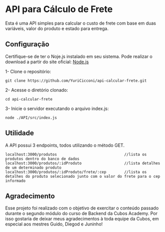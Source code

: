 # API para Cálculo de Frete
Esta é uma API simples para calcular o custo de frete com base em duas variáveis, valor do produto e estado para entrega.
## Configuração
Certifique-se de ter o Noje.js instalado em seu sistema. Pode realizar o download a partir do site oficial: [Node.js](https://nodejs.org/en)

1- Clone o repositório:
```
git clone https://github.com/YuriCicconi/api-calcular-frete.git
```
2- Acesse o diretório clonado:
```
cd api-calcular-frete
```
3- Inicie o servidor executando o arquivo index.js:
```
node ./API/src/index.js
```

## Utilidade
A API possui 3 endpoints, todos utilizando o método GET.
```
localhost:3000/produtos                              //lista os produtos dentro do banco de dados
localhost:3000/produtos/:idProduto                   //lista detalhes de um determinado produto
localhost:3000/produtos/:idProduto/frete/:cep        //lista os detalhes do produto selecionado junto com o valor do frete para o cep informado
```

## Agradecimento
Esse projeto foi realizado com o objetivo de exercitar o conteúdo passado durante o segundo módulo do curso de Backend da Cubos Academy.
Por isso gostaria de deixar meus agradecimentos à toda equipe da Cubos, em especial aos mestres Guido, Diegod e Juninho!
